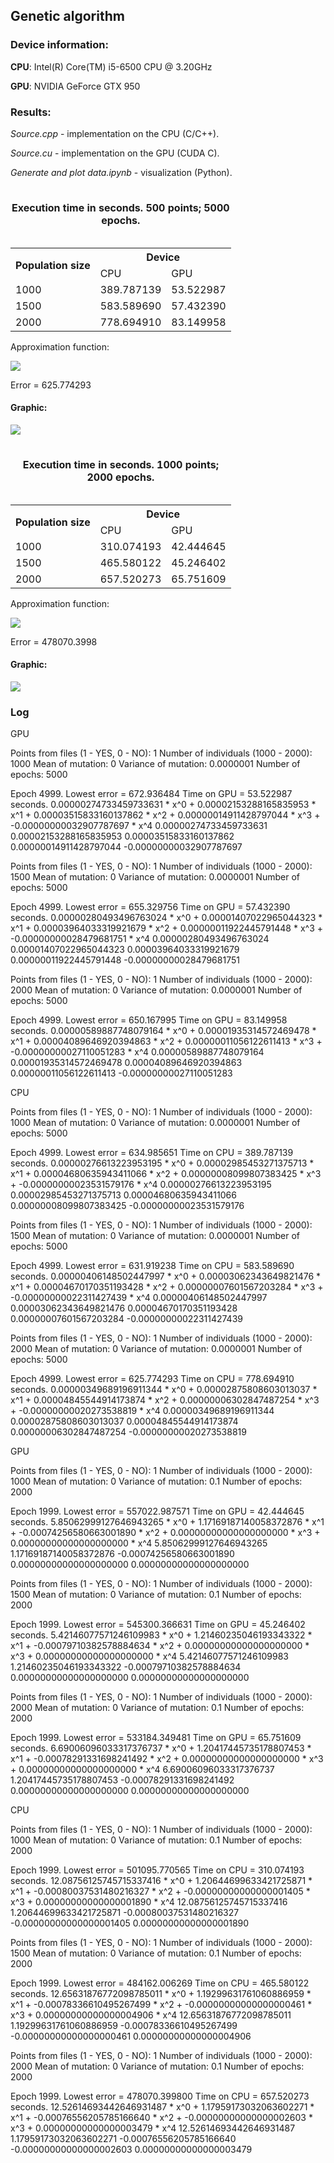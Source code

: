 <html>
  <head>
    <h2>Genetic algorithm</h2>
  </head>
  <body>
    <h3>Device information:</h3>
    <p><b>CPU</b>: Intel(R) Core(TM) i5-6500 CPU @ 3.20GHz</p>
    <p><b>GPU</b>: NVIDIA GeForce GTX 950</p>
    <p>
      <h3>Results:</h3>
      <p><i>Source.cpp</i> - implementation on the CPU (C/C++).</p>
      <p><i>Source.cu</i> - implementation on the GPU (CUDA C).</p>
      <p><i>Generate and plot data.ipynb</i> - visualization (Python).</p>
      <table border = "0">
        <caption><h4>Execution time in seconds. 500 points; 5000 epochs.</h4></caption>
        <tr>
          <th rowspan = "2">Population size</th>
          <th colspan = "2">Device</th>
        </tr>
        <tr>
          <td>CPU</td>
          <td>GPU</td>
        </tr>
        <tr>
          <td>1000</td>
          <td>389.787139</td>
          <td>53.522987</td>
        </tr>
        <tr>
          <td>1500</td>
          <td>583.589690</td>
          <td>57.432390</td>
        </tr>
        <tr>
          <td>2000</td>
          <td>778.694910</td>
          <td>83.149958</td>
        </tr>
      </table>
      <p>Approximation function:</p>
      <p><img src=https://latex.codecogs.com/gif.latex?\dpi{120}\0.00000349689196911344%20*%20x^0%20+%200.00002875808603013037%20*%20x^1%20+%200.00004845544914173874%20*%20x^2%20+%200.00000006302847487254%20*%20x^3%20-0.00000000020273538819%20*%20x^4></p>
      <p>Error = 625.774293</p>
      <h4>Graphic:</h4>
      <p><img src=https://github.com/ChosenByFate/High-performance-computing/blob/master/02%20(Genetic%20algorithm)/Graphics/500%20points.png></p>
      <table border = "0">
        <caption><h4>Execution time in seconds. 1000 points; 2000 epochs.</h4></caption>
        <tr>
          <th rowspan = "2">Population size</th>
          <th colspan = "2">Device</th>
        </tr>
        <tr>
          <td>CPU</td>
          <td>GPU</td>
        </tr>
        <tr>
          <td>1000</td>
          <td>310.074193</td>
          <td>42.444645</td>
        </tr>
        <tr>
          <td>1500</td>
          <td>465.580122</td>
          <td>45.246402</td>
        </tr>
        <tr>
          <td>2000</td>
          <td>657.520273</td>
          <td>65.751609</td>
        </tr>
      </table>
      <p>Approximation function:</p>
      <p><img src=https://latex.codecogs.com/gif.latex?\dpi{120}\12.52614693442646931487%20*%20x^0%20+%201.17959173032063602271%20*%20x^1%20-0.00076556205785166640%20*%20x^2%20-0.00000000000000002603%20*%20x^3%20+%200.00000000000000003479%20*%20x^4></p>
      <p>Error = 478070.3998</p>
      <h4>Graphic:</h4>
      <p><img src=https://github.com/ChosenByFate/High-performance-computing/blob/master/02%20(Genetic%20algorithm)/Graphics/1000%20points.png></p>
    </p>
  </body>
  <footer>
    <h3>Log</h3>
    <p>
      GPU

Points from files (1 - YES, 0 - NO): 1
Number of individuals (1000 - 2000): 1000
Mean of mutation: 0
Variance of mutation: 0.0000001
Number of epochs: 5000

Epoch 4999. Lowest error = 672.936484
Time on GPU = 53.522987 seconds.
0.00000274733459733631 * x^0 + 0.00002153288165835953 * x^1 + 0.00003515833160137862 * x^2 + 0.00000014911428797044 * x^3 + -0.00000000032907787697 * x^4
0.00000274733459733631  0.00002153288165835953  0.00003515833160137862  0.00000014911428797044  -0.00000000032907787697



Points from files (1 - YES, 0 - NO): 1
Number of individuals (1000 - 2000): 1500
Mean of mutation: 0
Variance of mutation: 0.0000001
Number of epochs: 5000

Epoch 4999. Lowest error = 655.329756
Time on GPU = 57.432390 seconds.
0.00000280493496763024 * x^0 + 0.00001407022965044323 * x^1 + 0.00003964033319921679 * x^2 + 0.00000011922445791448 * x^3 + -0.00000000028479681751 * x^4
0.00000280493496763024  0.00001407022965044323  0.00003964033319921679  0.00000011922445791448  -0.00000000028479681751



Points from files (1 - YES, 0 - NO): 1
Number of individuals (1000 - 2000): 2000
Mean of mutation: 0
Variance of mutation: 0.0000001
Number of epochs: 5000

Epoch 4999. Lowest error = 650.167995
Time on GPU = 83.149958 seconds.
0.00000589887748079164 * x^0 + 0.00001935314572469478 * x^1 + 0.00004089646920394863 * x^2 + 0.00000011056122611413 * x^3 + -0.00000000027110051283 * x^4
0.00000589887748079164  0.00001935314572469478  0.00004089646920394863  0.00000011056122611413  -0.00000000027110051283








CPU

Points from files (1 - YES, 0 - NO): 1
Number of individuals (1000 - 2000): 1000
Mean of mutation: 0
Variance of mutation: 0.0000001
Number of epochs: 5000

Epoch 4999. Lowest error = 634.985651
Time on CPU = 389.787139 seconds.
0.00000276613223953195 * x^0 + 0.00002985453271375713 * x^1 + 0.00004680635943411066 * x^2 + 0.00000008099807383425 * x^3 + -0.00000000023531579176 * x^4
0.00000276613223953195  0.00002985453271375713  0.00004680635943411066  0.00000008099807383425  -0.00000000023531579176



Points from files (1 - YES, 0 - NO): 1
Number of individuals (1000 - 2000): 1500
Mean of mutation: 0
Variance of mutation: 0.0000001
Number of epochs: 5000

Epoch 4999. Lowest error = 631.919238
Time on CPU = 583.589690 seconds.
0.00000406148502447997 * x^0 + 0.00003062343649821476 * x^1 + 0.00004670170351193428 * x^2 + 0.00000007601567203284 * x^3 + -0.00000000022311427439 * x^4
0.00000406148502447997  0.00003062343649821476  0.00004670170351193428  0.00000007601567203284  -0.00000000022311427439



Points from files (1 - YES, 0 - NO): 1
Number of individuals (1000 - 2000): 2000
Mean of mutation: 0
Variance of mutation: 0.0000001
Number of epochs: 5000

Epoch 4999. Lowest error = 625.774293
Time on CPU = 778.694910 seconds.
0.00000349689196911344 * x^0 + 0.00002875808603013037 * x^1 + 0.00004845544914173874 * x^2 + 0.00000006302847487254 * x^3 + -0.00000000020273538819 * x^4
0.00000349689196911344  0.00002875808603013037  0.00004845544914173874  0.00000006302847487254  -0.00000000020273538819





GPU

Points from files (1 - YES, 0 - NO): 1
Number of individuals (1000 - 2000): 1000
Mean of mutation: 0
Variance of mutation: 0.1
Number of epochs: 2000

Epoch 1999. Lowest error = 557022.987571
Time on GPU = 42.444645 seconds.
5.85062999127646943265 * x^0 + 1.17169187140058372876 * x^1 + -0.00074256580663001890 * x^2 + 0.00000000000000000000 * x^3 + 0.00000000000000000000 * x^4
5.85062999127646943265  1.17169187140058372876  -0.00074256580663001890 0.00000000000000000000  0.00000000000000000000



Points from files (1 - YES, 0 - NO): 1
Number of individuals (1000 - 2000): 1500
Mean of mutation: 0
Variance of mutation: 0.1
Number of epochs: 2000

Epoch 1999. Lowest error = 545300.366631
Time on GPU = 45.246402 seconds.
5.42146077571246109983 * x^0 + 1.21460235046193343322 * x^1 + -0.00079710382578884634 * x^2 + 0.00000000000000000000 * x^3 + 0.00000000000000000000 * x^4
5.42146077571246109983  1.21460235046193343322  -0.00079710382578884634 0.00000000000000000000  0.00000000000000000000



Points from files (1 - YES, 0 - NO): 1
Number of individuals (1000 - 2000): 2000
Mean of mutation: 0
Variance of mutation: 0.1
Number of epochs: 2000

Epoch 1999. Lowest error = 533184.349481
Time on GPU = 65.751609 seconds.
6.69006096033317376737 * x^0 + 1.20417445735178807453 * x^1 + -0.00078291331698241492 * x^2 + 0.00000000000000000000 * x^3 + 0.00000000000000000000 * x^4
6.69006096033317376737  1.20417445735178807453  -0.00078291331698241492 0.00000000000000000000  0.00000000000000000000








CPU

Points from files (1 - YES, 0 - NO): 1
Number of individuals (1000 - 2000): 1000
Mean of mutation: 0
Variance of mutation: 0.1
Number of epochs: 2000

Epoch 1999. Lowest error = 501095.770565
Time on CPU = 310.074193 seconds.
12.08756125745715337416 * x^0 + 1.20644699633421725871 * x^1 + -0.00080037531480216327 * x^2 + -0.00000000000000001405 * x^3 + 0.00000000000000001890 * x^4
12.08756125745715337416 1.20644699633421725871  -0.00080037531480216327 -0.00000000000000001405 0.00000000000000001890



Points from files (1 - YES, 0 - NO): 1
Number of individuals (1000 - 2000): 1500
Mean of mutation: 0
Variance of mutation: 0.1
Number of epochs: 2000

Epoch 1999. Lowest error = 484162.006269
Time on CPU = 465.580122 seconds.
12.65631876772098785011 * x^0 + 1.19299631761060886959 * x^1 + -0.00078336610495267499 * x^2 + -0.00000000000000000461 * x^3 + 0.00000000000000004906 * x^4
12.65631876772098785011 1.19299631761060886959  -0.00078336610495267499 -0.00000000000000000461 0.00000000000000004906



Points from files (1 - YES, 0 - NO): 1
Number of individuals (1000 - 2000): 2000
Mean of mutation: 0
Variance of mutation: 0.1
Number of epochs: 2000

Epoch 1999. Lowest error = 478070.399800
Time on CPU = 657.520273 seconds.
12.52614693442646931487 * x^0 + 1.17959173032063602271 * x^1 + -0.00076556205785166640 * x^2 + -0.00000000000000002603 * x^3 + 0.00000000000000003479 * x^4
12.52614693442646931487 1.17959173032063602271  -0.00076556205785166640 -0.00000000000000002603 0.00000000000000003479
    </p>
  </footer>
</html>

